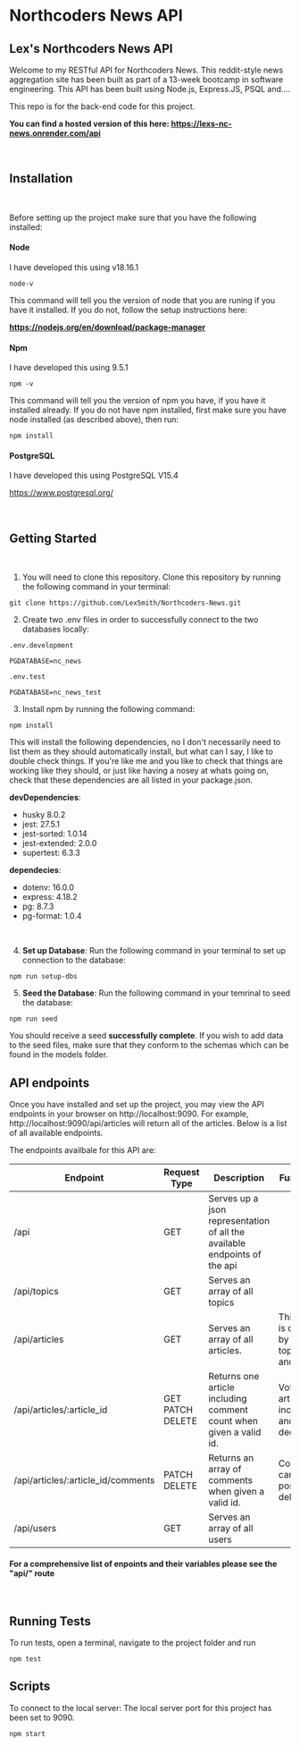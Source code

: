 # Northcoders News API

## Lex's Northcoders News API

Welcome to my RESTful API for Northcoders News. This reddit-style news aggregation site has been built as part of a 13-week bootcamp in software engineering. This API has been built using Node.js, Express.JS, PSQL and....

This repo is for the back-end code for this project. 

**You can find a hosted version of this here: https://lexs-nc-news.onrender.com/api**

<br>

## Installation

<br>


Before setting up the project make sure that you have the following installed: 

#### Node

I have developed this using v18.16.1

```
node-v
```

This command will tell you the version of node that you are runing if you have it installed. If you do not, follow the setup instructions here: 

**https://nodejs.org/en/download/package-manager**

#### Npm 

I have developed this using 9.5.1



```
npm -v
```

This command will tell you the version of npm you have, if you have it installed already. If you do not have npm installed, first make sure you have node installed (as described above), then run:

```
npm install
```

#### PostgreSQL

I have developed this using PostgreSQL V15.4

https://www.postgresql.org/

<br>

## Getting Started
<br>

1. You will need to clone this repository. Clone this repository by running the following command in your terminal: 

```
git clone https://github.com/Lex5mith/Northcoders-News.git
```

2. Create two .env files in order to successfully connect to the two databases locally:

`.env.development` 
```
PGDATABASE=nc_news
```

`.env.test`
```
PGDATABASE=nc_news_test
```

3. Install npm by running the following command:

```
npm install
```
 
This will install the following dependencies, no I don't necessarily need to list them as they should automatically install, but what can I say, I like to double check things. If you're like me and you like to check that things are working like they should, or just like having a nosey at whats going on, check that these dependencies are all listed in your package.json.  

**devDependencies**:
 - husky 8.0.2
 - jest: 27.5.1
 - jest-sorted: 1.0.14
 - jest-extended: 2.0.0
- supertest: 6.3.3

**dependecies**:
 - dotenv: 16.0.0
 - express: 4.18.2
 - pg: 8.7.3
 - pg-format: 1.0.4
 
 <br>



4. **Set up Database**: Run the following command in your terminal to set up connection to the database: 

``` 
npm run setup-dbs
```

5. **Seed the Database**: Run the following command in your temrinal to seed the database: 
```
npm run seed
```

You should receive a seed **successfully complete**. If you wish to add data to the seed files, make sure that they conform to the schemas which can be found in the models folder.

## API endpoints

Once you have installed and set up the project, you may view the API endpoints in your browser on http://localhost:9090. For example, http://localhost:9090/api/articles will return all of the articles. Below is a list of all available endpoints.

The endpoints availbale for this API are: 

| **Endpoint**                        	| **Request Type** 	| **Description**                                                           	| **Functionality**                                               	|
|-------------------------------------	|------------------	|---------------------------------------------------------------------------	|-----------------------------------------------------------------	|
| /api                                	| GET              	| Serves up a json representation of all the available endpoints of the api 	|                                                                 	|
| /api/topics                         	| GET              	| Serves an array of all topics                                             	|                                                                 	|
| /api/articles                       	| GET              	| Serves an array of all articles.                                          	| This endpoint is queryable by author, topic, sort by and order. 	|
| /api/articles/:article_id           	| GET PATCH DELETE 	| Returns one article including comment count when given a valid id.        	| Votes on an article can be increment and decremented.           	|
| /api/articles/:article_id/comments 	| PATCH DELETE     	| Returns an array of comments when given a valid id.                       	| Comments can be posted and deleted.                             	|
| /api/users                          	| GET              	| Serves an array of all users                                              	|                                                                 	|


#### For a comprehensive list of enpoints and their variables please see the "api/" route

<br>

## Running Tests

To run tests, open a terminal, navigate to the project folder and run

```
npm test
```

## Scripts


To connect to the local server:
The local server port for this project has been set to 9090.

```
npm start
```




